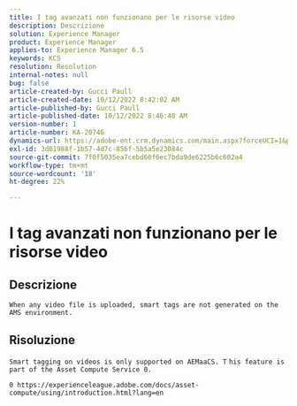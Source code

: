 ```yaml
---
title: I tag avanzati non funzionano per le risorse video
description: Descrizione
solution: Experience Manager
product: Experience Manager
applies-to: Experience Manager 6.5
keywords: KCS
resolution: Resolution
internal-notes: null
bug: false
article-created-by: Gucci Paull
article-created-date: 10/12/2022 8:42:02 AM
article-published-by: Gucci Paull
article-published-date: 10/12/2022 8:46:40 AM
version-number: 1
article-number: KA-20746
dynamics-url: https://adobe-ent.crm.dynamics.com/main.aspx?forceUCI=1&pagetype=entityrecord&etn=knowledgearticle&id=0f2c61bb-094a-ed11-bba2-000d3a34e6e5
exl-id: 3d01988f-1b57-4d7c-856f-5b5a5e23084c
source-git-commit: 7f0f5035ea7cebd60f6ec7bda9de6225b6c602a4
workflow-type: tm+mt
source-wordcount: '18'
ht-degree: 22%

---
```


# I tag avanzati non funzionano per le risorse video

## Descrizione


`When any video file is uploaded, smart tags are not generated on the AMS environment.`


## Risoluzione


`Smart tagging on videos is only supported on AEMaaCS. T` `his feature is part of the Asset Compute Service 0.`

`0 https://experienceleague.adobe.com/docs/asset-compute/using/introduction.html?lang=en`

